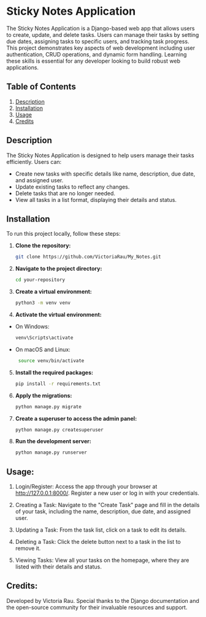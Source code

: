 # Sticky Notes Application

The Sticky Notes Application is a Django-based web app that allows users to create, update, and delete tasks. Users can manage their tasks by setting due dates, assigning tasks to specific users, and tracking task progress. This project demonstrates key aspects of web development including user authentication, CRUD operations, and dynamic form handling. Learning these skills is essential for any developer looking to build robust web applications.

## Table of Contents
1. [Description](#description)
2. [Installation](#installation)
3. [Usage](#usage)
4. [Credits](#credits)

## Description
The Sticky Notes Application is designed to help users manage their tasks efficiently. Users can:
- Create new tasks with specific details like name, description, due date, and assigned user.
- Update existing tasks to reflect any changes.
- Delete tasks that are no longer needed.
- View all tasks in a list format, displaying their details and status.

## Installation

To run this project locally, follow these steps:

1. **Clone the repository:**
   ```bash
   git clone https://github.com/VictoriaRau/My_Notes.git

2. **Navigate to the project directory:**
   ```bash
   cd your-repository

3. **Create a virtual environment:**
   ```bash
   python3 -m venv venv

4. **Activate the virtual environment:**
   
* On Windows:
   ```bash
   venv\Scripts\activate

* On macOS and Linux:
  ```bash
   source venv/bin/activate

5. **Install the required packages:**
   ```bash
   pip install -r requirements.txt

6. **Apply the migrations:**
   ```bash
   python manage.py migrate

7. **Create a superuser to access the admin panel:**
   ```bash
   python manage.py createsuperuser

8. **Run the development server:**
   ```bash
   python manage.py runserver

## Usage:

1. Login/Register:
Access the app through your browser at http://127.0.0.1:8000/. Register a new user or log in with your credentials.

2. Creating a Task:
Navigate to the "Create Task" page and fill in the details of your task, including the name, description, due date, and assigned user.

3. Updating a Task:
From the task list, click on a task to edit its details.


4. Deleting a Task:
Click the delete button next to a task in the list to remove it.


5. Viewing Tasks:
View all your tasks on the homepage, where they are listed with their details and status.


## Credits:
Developed by Victoria Rau. 
Special thanks to the Django documentation and the open-source community for their invaluable resources and support.


